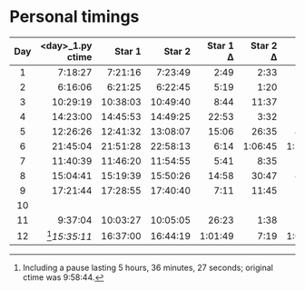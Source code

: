 # Personal timings

| Day | \<day\>\_1.py ctime | Star 1   | Star 2   | Star 1 Δ | Star 2 Δ | Total   |
|:---:|--------------------:|---------:|---------:|---------:|---------:|--------:|
| 1   |  7:18:27            |  7:21:16 |  7:23:49 |    2:49  |    2:33  |    5:22 |
| 2   |  6:16:06            |  6:21:25 |  6:22:45 |    5:19  |    1:20  |    6:39 |
| 3   | 10:29:19            | 10:38:03 | 10:49:40 |    8:44  |   11:37  |   20:21 |
| 4   | 14:23:00            | 14:45:53 | 14:49:25 |   22:53  |    3:32  |   26:25 |
| 5   | 12:26:26            | 12:41:32 | 13:08:07 |   15:06  |   26:35  |   41:41 |
| 6   | 21:45:04            | 21:51:28 | 22:58:13 |    6:14  | 1:06:45  | 1:13:09 |
| 7   | 11:40:39            | 11:46:20 | 11:54:55 |    5:41  |    8:35  |   14:16 |
| 8   | 15:04:41            | 15:19:39 | 15:50:26 |   14:58  |   30:47  |   45:45 |
| 9   | 17:21:44            | 17:28:55 | 17:40:40 |    7:11  |   11:45  |   18:56 |
| 10  |             |  |  |     |     |    |
| 11  |  9:37:04            | 10:03:27 | 10:05:05 |   26:23  |    1:38  |   28:01 |
| 12  | [^1]_15:35:11_      | 16:37:00 | 16:44:19 | 1:01:49  |    7:19  | 1:09:08 |

[^1]: Including a pause lasting 5 hours, 36 minutes, 27 seconds; original ctime was 9:58:44.
